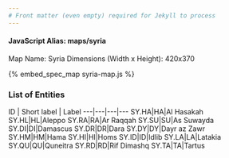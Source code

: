 ```yaml
---
# Front matter (even empty) required for Jekyll to process
---
```


#### JavaScript Alias: maps/syria

Map Name: Syria
Dimensions (Width x Height): 420x370



{% embed_spec_map syria-map.js %}

### List of Entities

ID | Short label | Label
---|---|---|---
SY.HA|HA|Al Hasakah
SY.HL|HL|Aleppo
SY.RA|RA|Ar Raqqah
SY.SU|SU|As Suwayda
SY.DI|DI|Damascus
SY.DR|DR|Dara
SY.DY|DY|Dayr az Zawr
SY.HM|HM|Hama
SY.HI|HI|Homs
SY.ID|ID|Idlib
SY.LA|LA|Latakia
SY.QU|QU|Quneitra
SY.RD|RD|Rif Dimashq
SY.TA|TA|Tartus

